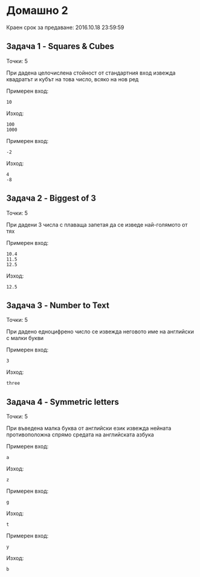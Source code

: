 Домашно 2
===

Краен срок за предаване: 2016.10.18 23:59:59

Задача 1 - Squares & Cubes
---
Точки: 5

При дадена целочислена стойност от стандартния вход извежда квадратът и кубът на това число, всяко на нов ред

Примерен вход:
```
10
```
Изход:
```
100
1000
```

Примерен вход:
```
-2
```
Изход:
```
4
-8
```

Задача 2 - Biggest of 3
---
Точки: 5

При дадени 3 числа с плаваща запетая да се изведе най-голямото от тях

Примерен вход:
```
10.4
11.5
12.5
```
Изход:
```
12.5
```

Задача 3 - Number to Text
---
Точки: 5

При дадено едноцифрено число се извежда неговото име на английски с малки букви

Примерен вход:
```
3
```
Изход:
```
three
```

Задача 4 - Symmetric letters
---
Точки: 5

При въведена малка буква от английски език извежда нейната противоположна спрямо средата на английската азбука

Примерен вход:
```
a
```
Изход:
```
z
```

Примерен вход:
```
g
```
Изход:
```
t
```

Примерен вход:
```
y
```
Изход:
```
b
```
